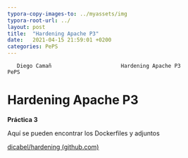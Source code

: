 ```yaml
---
typora-copy-images-to: ../myassets/img
typora-root-url: ../
layout: post
title:  "Hardening Apache P3"
date:   2021-04-15 21:59:01 +0200
categories: PePS
---
```


       Diego Camañ                      Hardening Apache P3                         PePS   

#                                                                                       Hardening Apache P3

 **Práctica 3**

Aquí se pueden encontrar los Dockerfiles y adjuntos

[dicabel/hardening (github.com)](https://github.com/dicabel/hardening)


